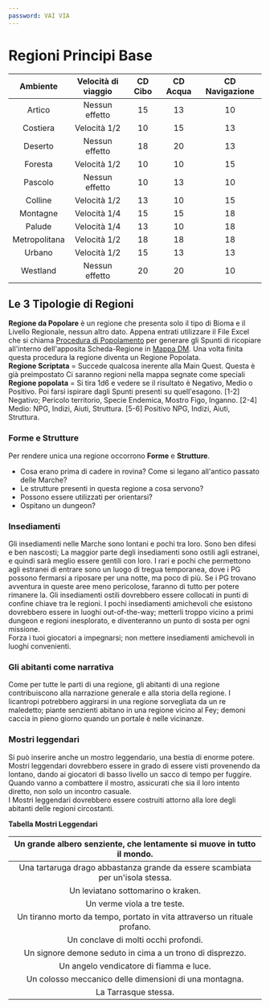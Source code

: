 ```yaml
---
password: VAI VIA
---
```


# Regioni Principi Base

|   Ambiente    | Velocità di viaggio | CD Cibo | CD Acqua | CD Navigazione |
|:-------------:|:-------------------:|:-------:|:--------:|:--------------:|
|    Artico     |   Nessun effetto    |   15    |    13    |       10       |
|   Costiera    |    Velocità 1/2     |   10    |    15    |       13       |
|    Deserto    |   Nessun effetto    |   18    |    20    |       13       |
|    Foresta    |    Velocità 1/2     |   10    |    10    |       15       |
|    Pascolo    |   Nessun effetto    |   10    |    13    |       10       |
|    Colline    |    Velocità 1/2     |   13    |    10    |       15       |
|   Montagne    |    Velocità 1/4     |   15    |    15    |       18       |
|    Palude     |    Velocità 1/4     |   13    |    10    |       18       |
| Metropolitana |    Velocità 1/2     |   18    |    18    |       18       |
|    Urbano     |    Velocità 1/2     |   15    |    13    |       13       |
|   Westland    |   Nessun effetto    |   20    |    20    |       10       |

## Le 3 Tipologie di Regioni

**Regione da Popolare** è un regione che presenta solo il tipo di Bioma e il Livello Regionale, nessun altro dato.
Appena entrati utilizzare il File Excel che si
chiama [Procedura di Popolamento](https://1drv.ms/x/s!Amdyt3gsLdBurWV7pyQwJgL2Rk3O?e=j3cTqs) per generare gli Spunti di
ricopiare all'interno dell'apposita Scheda-Regione
in [Mappa DM](onenote:Mappa%20DM.one#section-id={75E35DE6-D562-486E-B405-24DE86631A32}&end&base-path=https://d.docs.live.net/6ed02d2c78b77267/Documenti/WM7).
Una volta finita questa procedura la regione diventa un Regione Popolata.  
**Regione Scriptata** \= Succede qualcosa inerente alla Main Quest. Questa è già preimpostato Ci saranno regioni nella
mappa segnate come speciali  
**Regione popolata** \= Si tira 1d6 e vedere se il risultato è Negativo, Medio o Positivo. Poi farsi ispirare dagli
Spunti presenti su quell'esagono. \[1-2\] Negativo; Pericolo territorio, Specie Endemica, Mostro Figo, Inganno. \[2-4\]
Medio: NPG, Indizi, Aiuti, Struttura. \[5-6\] Positivo NPG, Indizi, Aiuti, Struttura.

### Forme e Strutture

Per rendere unica una regione occorrono **Forme** e **Strutture**.

* Cosa erano prima di cadere in rovina? Come si legano all'antico passato delle Marche?
* Le strutture presenti in questa regione a cosa servono?
* Possono essere utilizzati per orientarsi?
* Ospitano un dungeon?

### Insediamenti

Gli insediamenti nelle Marche sono lontani e pochi tra loro. Sono ben difesi e ben nascosti; La maggior parte degli
insediamenti sono ostili agli estranei, e quindi sarà meglio essere gentili con loro. I rari e pochi che permettono agli
estranei di entrare sono un luogo di tregua temporanea, dove i PG possono fermarsi a riposare per una notte, ma poco di
più. Se i PG trovano avventura in queste aree meno pericolose, faranno di tutto per potere rimanere la. Gli insediamenti
ostili dovrebbero essere collocati in punti di confine chiave tra le regioni. I pochi insediamenti amichevoli che
esistono dovrebbero essere in luoghi out-of-the-way; metterli troppo vicino a primi dungeon e regioni inesplorato, e
diventeranno un punto di sosta per ogni missione.   
Forza i tuoi giocatori a impegnarsi; non mettere insediamenti amichevoli in luoghi convenienti.

### Gli abitanti come narrativa

Come per tutte le parti di una regione, gli abitanti di una regione contribuiscono alla narrazione generale e alla
storia della regione. I licantropi potrebbero aggirarsi in una regione sorvegliata da un re maledetto; piante senzienti
abitano in una regione vicino al Fey; demoni caccia in pieno giorno quando un portale è nelle vicinanze.

### Mostri leggendari

Si può inserire anche un mostro leggendario, una bestia di enorme potere. Mostri leggendari dovrebbero essere in grado
di essere visti provenendo da lontano, dando ai giocatori di basso livello un sacco di tempo per fuggire. Quando vanno a
combattere il mostro, assicurati che sia il loro intento diretto, non solo un incontro casuale.  
I Mostri leggendari dovrebbero essere costruiti attorno alla lore degli abitanti delle regioni circostanti.

**Tabella Mostri Leggendari**

|     Un grande albero senziente, che lentamente si muove in tutto il mondo.     |
|:------------------------------------------------------------------------------:|
| Una tartaruga drago abbastanza grande da essere scambiata per un'isola stessa. |
|                       Un leviatano sottomarino o kraken.                       |
|                          Un verme viola a tre teste.                           |
|   Un tiranno morto da tempo, portato in vita attraverso un rituale profano.    |
|                      Un conclave di molti occhi profondi.                      |
|           Un signore demone seduto in cima a un trono di disprezzo.            |
|                    Un angelo vendicatore di fiamma e luce.                     |
|             Un colosso meccanico delle dimensioni di una montagna.             |
|                              La Tarrasque stessa.                              |

